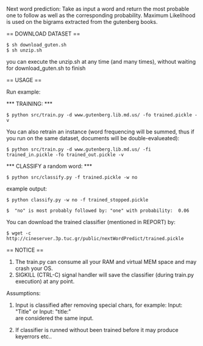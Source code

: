 Next word prediction: Take as input a word and return the most probable one to follow as well as the corresponding probability.
Maximum Likelihood is used on the bigrams extracted from the gutenberg books.

== DOWNLOAD DATASET ==

	$ sh download_guten.sh
	$ sh unzip.sh

you can execute the unzip.sh at any time (and many times),
without waiting for download_guten.sh to finish

== USAGE ==

Run example:

*** TRAINING: ***

	$ python src/train.py -d www.gutenberg.lib.md.us/ -fo trained.pickle -v

You can also retrain an instance (word frequencing will be summed, thus
if you run on the same dataset, documents will be double-evalueated):

	$ python src/train.py -d www.gutenberg.lib.md.us/ -fi trained_in.pickle -fo trained_out.pickle -v

*** CLASSIFY a random word:  ***

	$ python src/classify.py -f trained.pickle -w no

example output:

	$ python classify.py -w no -f trained_stopped.pickle

	$  "no" is most probably followed by: "one" with probability:  0.06

You can download the trained classifier (mentioned in REPORT) by:

	$ wget -c http://cineserver.3p.tuc.gr/public/nextWordPredict/trained.pickle

== NOTICE ==

1) The train.py can consume all your RAM and virtual MEM space and may crash your OS.
2) SIGKILL (CTRL-C) signal handler will save the classifier (during train.py execution) at any point.

Assumptions:

1) Input is classified after removing special chars, for example:
   Input: "Title"     or
   Input: "title:"    
   are considered the same input.

2) If classifier is runned without been trained before it may produce
keyerrors etc..

